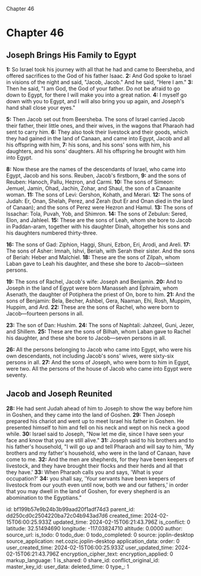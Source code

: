 Chapter 46

# Chapter 46

## Joseph Brings His Family to Egypt

**1:** So Israel took his journey with all that he had and came to Beersheba, and offered sacrifices to the God of his father Isaac.
**2:** And God spoke to Israel in visions of the night and said, "Jacob, Jacob." And he said, "Here I am."
**3:** Then he said, "I am God, the God of your father. Do not be afraid to go down to Egypt, for there I will make you into a great nation.
**4:** I myself go down with you to Egypt, and I will also bring you up again, and Joseph's hand shall close your eyes."

**5:** Then Jacob set out from Beersheba. The sons of Israel carried Jacob their father, their little ones, and their wives, in the wagons that Pharaoh had sent to carry him.
**6:** They also took their livestock and their goods, which they had gained in the land of Canaan, and came into Egypt, Jacob  and all his offspring with him,
**7:** his sons, and his sons' sons with him, his daughters, and his sons' daughters. All his offspring he brought with him into Egypt.

**8:** Now these are the names of the descendants of Israel, who came into Egypt, Jacob and his sons. Reuben, Jacob's firstborn,
**9:** and the sons of Reuben: Hanoch, Pallu, Hezron, and Carmi.
**10:** The sons of Simeon: Jemuel, Jamin, Ohad, Jachin, Zohar, and Shaul, the son of a Canaanite woman.
**11:** The sons of Levi: Gershon, Kohath, and Merari.
**12:** The sons of Judah: Er, Onan, Shelah, Perez, and Zerah (but Er and Onan died in the land of Canaan); and the sons of Perez were Hezron and Hamul.
**13:** The sons of Issachar: Tola, Puvah, Yob, and Shimron.
**14:** The sons of Zebulun: Sered, Elon, and Jahleel.
**15:** These are the sons of Leah, whom she bore to Jacob in Paddan-aram, together with his daughter Dinah, altogether his sons and his daughters numbered thirty-three.

**16:** The sons of Gad: Ziphion, Haggi, Shuni, Ezbon, Eri, Arodi, and Areli.
**17:** The sons of Asher: Imnah, Ishvi, Beriah, with Serah their sister. And the sons of Beriah: Heber and Malchiel.
**18:** These are the sons of Zilpah, whom Laban gave to Leah his daughter, and these she bore to Jacob—sixteen persons.

**19:** The sons of Rachel, Jacob's wife: Joseph and Benjamin.
**20:** And to Joseph in the land of Egypt were born Manasseh and Ephraim, whom Asenath, the daughter of Potiphera the priest of On, bore to him.
**21:** And the sons of Benjamin: Bela, Becher, Ashbel, Gera, Naaman, Ehi, Rosh, Muppim, Huppim, and Ard.
**22:** These are the sons of Rachel, who were born to Jacob—fourteen persons in all.

**23:** The son of Dan: Hushim.
**24:** The sons of Naphtali: Jahzeel, Guni, Jezer, and Shillem.
**25:** These are the sons of Bilhah, whom Laban gave to Rachel his daughter, and these she bore to Jacob—seven persons in all.

**26:** All the persons belonging to Jacob who came into Egypt, who were his own descendants, not including Jacob's sons' wives, were sixty-six persons in all.
**27:** And the sons of Joseph, who were born to him in Egypt, were two. All the persons of the house of Jacob who came into Egypt were seventy.

## Jacob and Joseph Reunited

**28:** He had sent Judah ahead of him to Joseph to show the way before him in Goshen, and they came into the land of Goshen.
**29:** Then Joseph prepared his chariot and went up to meet Israel his father in Goshen. He presented himself to him and fell on his neck and wept on his neck a good while.
**30:** Israel said to Joseph, "Now let me die, since I have seen your face and know that you are still alive."
**31:** Joseph said to his brothers and to his father's household, "I will go up and tell Pharaoh and will say to him, 'My brothers and my father's household, who were in the land of Canaan, have come to me.
**32:** And the men are shepherds, for they have been keepers of livestock, and they have brought their flocks and their herds and all that they have.'
**33:** When Pharaoh calls you and says, 'What is your occupation?'
**34:** you shall say, 'Your servants have been keepers of livestock from our youth even until now, both we and our fathers,' in order that you may dwell in the land of Goshen, for every shepherd is an abomination to the Egyptians."


id: bf199b57e9b24b3b99aad20f1adf74d3
parent_id: dd250cd0c2504220ba72c04b943ad7d6
created_time: 2024-02-15T06:00:25.933Z
updated_time: 2024-02-15T06:21:43.796Z
is_conflict: 0
latitude: 32.51494690
longitude: -117.03824710
altitude: 0.0000
author: 
source_url: 
is_todo: 0
todo_due: 0
todo_completed: 0
source: joplin-desktop
source_application: net.cozic.joplin-desktop
application_data: 
order: 0
user_created_time: 2024-02-15T06:00:25.933Z
user_updated_time: 2024-02-15T06:21:43.796Z
encryption_cipher_text: 
encryption_applied: 0
markup_language: 1
is_shared: 0
share_id: 
conflict_original_id: 
master_key_id: 
user_data: 
deleted_time: 0
type_: 1
